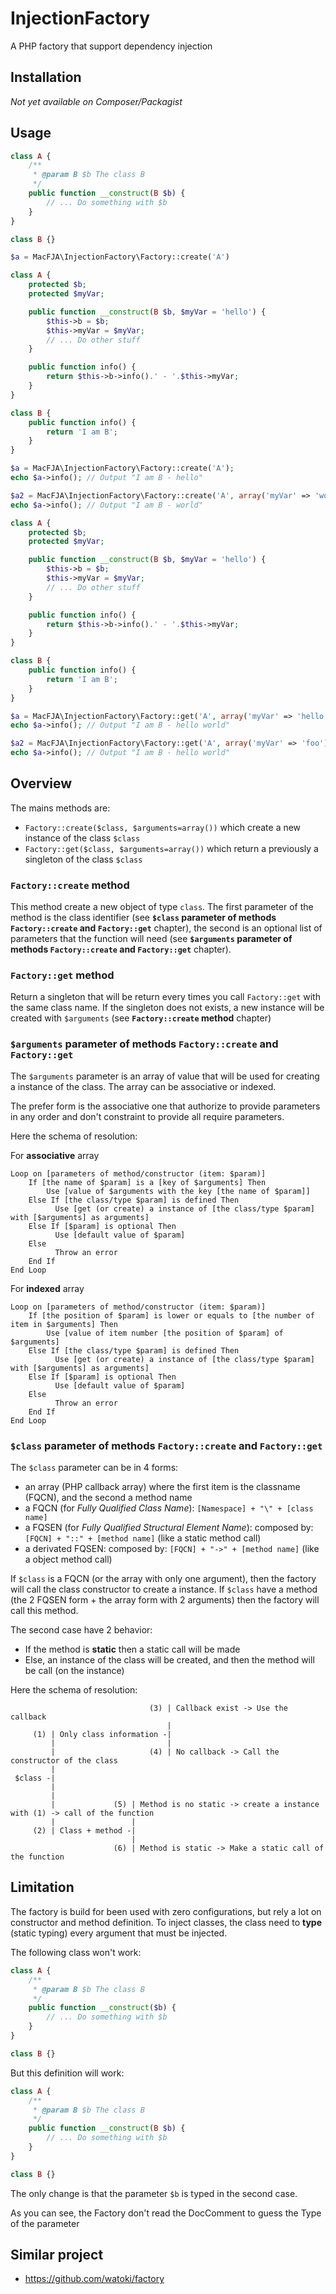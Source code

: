 # InjectionFactory

A PHP factory that support dependency injection

## Installation

_Not yet available on Composer/Packagist_

## Usage

```php
class A {
    /**
     * @param B $b The class B
     */
    public function __construct(B $b) {
        // ... Do something with $b
    }
}

class B {}

$a = MacFJA\InjectionFactory\Factory::create('A')
```

```php
class A {
    protected $b;
    protected $myVar;

    public function __construct(B $b, $myVar = 'hello') {
        $this->b = $b;
        $this->myVar = $myVar;
        // ... Do other stuff
    }

    public function info() {
        return $this->b->info().' - '.$this->myVar;
    }
}

class B {
    public function info() {
        return 'I am B';
    }
}

$a = MacFJA\InjectionFactory\Factory::create('A');
echo $a->info(); // Output "I am B - hello"

$a2 = MacFJA\InjectionFactory\Factory::create('A', array('myVar' => 'world'));
echo $a->info(); // Output "I am B - world"
```

```php
class A {
    protected $b;
    protected $myVar;

    public function __construct(B $b, $myVar = 'hello') {
        $this->b = $b;
        $this->myVar = $myVar;
        // ... Do other stuff
    }

    public function info() {
        return $this->b->info().' - '.$this->myVar;
    }
}

class B {
    public function info() {
        return 'I am B';
    }
}

$a = MacFJA\InjectionFactory\Factory::get('A', array('myVar' => 'hello world'));
echo $a->info(); // Output "I am B - hello world"

$a2 = MacFJA\InjectionFactory\Factory::get('A', array('myVar' => 'foo'));
echo $a->info(); // Output "I am B - hello world"
```

## Overview

The mains methods are:

 - `Factory::create($class, $arguments=array())` which create a new instance of the class `$class`
 - `Factory::get($class, $arguments=array())` which return a previously a singleton of the class `$class`

### `Factory::create` method

This method create a new object of type `class`.
The first parameter of the method is the class identifier (see **`$class` parameter of methods `Factory::create` and `Factory::get`** chapter),
the second is an optional list of parameters that the function will need (see **`$arguments` parameter of methods `Factory::create` and `Factory::get`** chapter).

### `Factory::get` method

Return a singleton that will be return every times you call `Factory::get` with the same class name.
If the singleton does not exists, a new instance will be created with `$arguments` (see **`Factory::create` method** chapter)

### `$arguments` parameter of methods `Factory::create` and `Factory::get`

The `$arguments` parameter is an array of value that will be used for creating a instance of the class.
The array can be associative or indexed.

The prefer form is the associative one that authorize to provide parameters in any order and don't constraint to provide all require parameters.

Here the schema of resolution:

For **associative** array

```
Loop on [parameters of method/constructor (item: $param)]
    If [the name of $param] is a [key of $arguments] Then
        Use [value of $arguments with the key [the name of $param]]
    Else If [the class/type $param] is defined Then
          Use [get (or create) a instance of [the class/type $param] with [$arguments] as arguments]
    Else If [$param] is optional Then
          Use [default value of $param]
    Else
          Throw an error
    End If
End Loop
```

For **indexed** array

```
Loop on [parameters of method/constructor (item: $param)]
    If [the position of $param] is lower or equals to [the number of item in $arguments] Then
        Use [value of item number [the position of $param] of $arguments]
    Else If [the class/type $param] is defined Then
          Use [get (or create) a instance of [the class/type $param] with [$arguments] as arguments]
    Else If [$param] is optional Then
          Use [default value of $param]
    Else
          Throw an error
    End If
End Loop
```

### `$class` parameter of methods `Factory::create` and `Factory::get`

The `$class` parameter can be in 4 forms:

 - an array (PHP callback array) where the first item is the classname (FQCN), and the second a method name
 - a FQCN (for _Fully Qualified Class Name_): `[Namespace] + "\" + [class name]`
 - a FQSEN (for _Fully Qualified Structural Element Name_): composed by: `[FQCN] + "::" + [method name]` (like a static method call)
 - a derivated FQSEN: composed by: `[FQCN] + "->" + [method name]` (like a object method call)

If `$class` is a FQCN (or the array with only one argument), then the factory will call the class constructor to create a instance.
If `$class` have a method (the 2 FQSEN form + the array form with 2 arguments) then the factory will call this method.

The second case have 2 behavior:
 - If the method is **static** then a static call will be made
 - Else, an instance of the class will be created, and then the method will be call (on the instance)

Here the schema of resolution:

```
                               (3) | Callback exist -> Use the callback
                                   |
     (1) | Only class information -|
         |                         |
         |                     (4) | No callback -> Call the constructor of the class
         |
 $class -|
         |
         |
         |             (5) | Method is no static -> create a instance with (1) -> call of the function
         |                 |
     (2) | Class + method -|
                           |
                       (6) | Method is static -> Make a static call of the function
```

## Limitation

The factory is build for been used with zero configurations, but rely a lot on constructor and method definition.
To inject classes, the class need to **type** (static typing) every argument that must be injected.

The following class won't work:

```php
class A {
    /**
     * @param B $b The class B
     */
    public function __construct($b) {
        // ... Do something with $b
    }
}

class B {}
```

But this definition will work:

```php
class A {
    /**
     * @param B $b The class B
     */
    public function __construct(B $b) {
        // ... Do something with $b
    }
}

class B {}
```

The only change is that the parameter `$b` is typed in the second case.

As you can see, the Factory don't read the DocComment to guess the Type of the parameter

## Similar project

 - https://github.com/watoki/factory